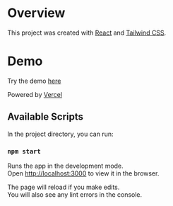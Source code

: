 # Overview

This project was created with [React](https://reactjs.org) and [Tailwind CSS](https://tailwindcss.com).

# Demo

Try the demo [here](https://pomodoro-phi.vercel.app)  


Powered by [Vercel](https://vercel.com/)

## Available Scripts

In the project directory, you can run:

### `npm start`

Runs the app in the development mode.\
Open [http://localhost:3000](http://localhost:3000) to view it in the browser.

The page will reload if you make edits.\
You will also see any lint errors in the console.
